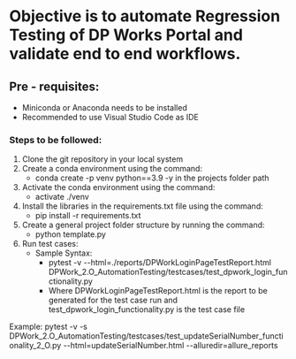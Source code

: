 # Objective is to automate Regression Testing of DP Works Portal and validate end to end workflows.

## Pre - requisites:
- Miniconda or Anaconda needs to be installed
- Recommended to use Visual Studio Code as IDE

### Steps to be followed:
1. Clone the git repository in your local system
2. Create a conda environment using the command:
    - conda create -p venv python==3.9 -y in the projects folder path
3. Activate the conda environment using the command:
    - activate ./venv
4. Install the libraries in the requirements.txt file using the command:
    - pip install -r requirements.txt
5. Create a general project folder structure by running the command:
    - python template.py
6. Run test cases:
   - Sample Syntax:
        - pytest -v --html=./reports/DPWorkLoginPageTestReport.html DPWork_2.O_AutomationTesting/testcases/test_dpwork_login_functionality.py
        - Where DPWorkLoginPageTestReport.html is the report to be generated for the test case run and
        test_dpwork_login_functionality.py is the test case file

Example:
pytest -v -s DPWork_2.O_AutomationTesting/testcases/test_updateSerialNumber_functionality_2_O.py --html=updateSerialNumber.html --alluredir=allure_reports 
